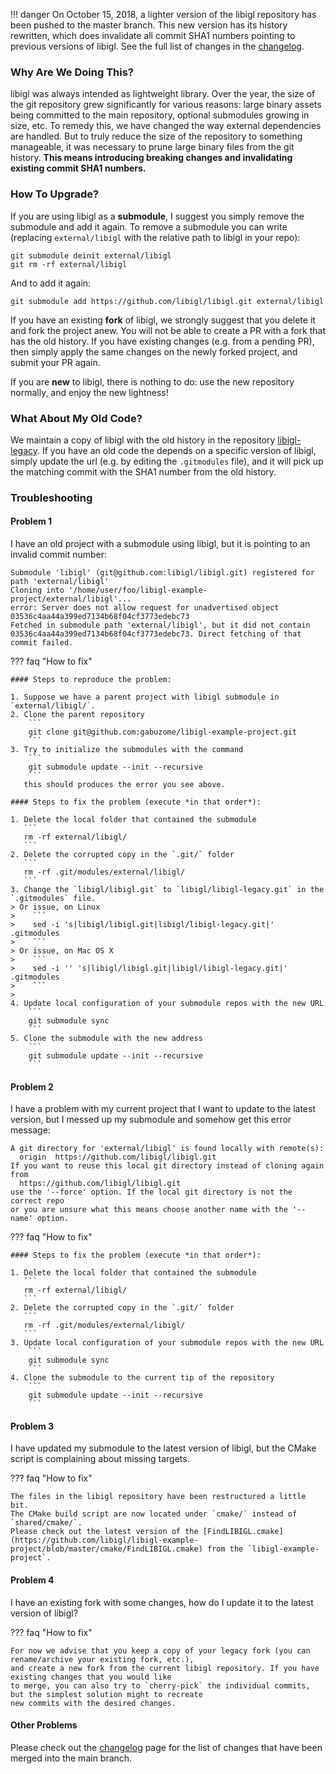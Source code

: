 <!-- Hide h3+ from toc  -->
<style>.md-nav--secondary .md-nav__list .md-nav__list { display: none }</style>

!!! danger
    On October 15, 2018, a lighter version of the libigl repository has been pushed to the master branch.
    This new version has its history rewritten, which does invalidate all commit SHA1 numbers pointing to previous versions of libigl.
    See the full list of changes in the [changelog](RELEASE_HISTORY.md).

### Why Are We Doing This?

libigl was always intended as lightweight library. Over the year, the size of the git repository grew significantly for various reasons: large binary assets being committed to the main repository, optional submodules growing in size, etc. To remedy this, we have changed the way external dependencies are handled. But to truly reduce the size of the repository to something manageable, it was necessary to prune large binary files from the git history. **This means introducing breaking changes and invalidating existing commit SHA1 numbers.**

### How To Upgrade?

If you are using libigl as a **submodule**, I suggest you simply remove the submodule and add it again. To remove a submodule you can write (replacing `external/libigl` with the relative path to libigl in your repo):
```
git submodule deinit external/libigl
git rm -rf external/libigl
```

And to add it again:
```
git submodule add https://github.com/libigl/libigl.git external/libigl
```

If you have an existing **fork** of libigl, we strongly suggest that you delete it and fork the project anew. You will not be able to create a PR with a fork that has the old history.
If you have existing changes (e.g. from a pending PR), then simply apply the same changes on the newly forked project, and submit your PR again.

If you are **new** to libigl, there is nothing to do: use the new repository normally, and enjoy the new lightness!

### What About My Old Code?

We maintain a copy of libigl with the old history in the repository [libigl-legacy](https://github.com/libigl/libigl-legacy).
If you have an old code the depends on a specific version of libigl, simply update the url (e.g. by editing the `.gitmodules` file), and it will pick up the matching commit with the SHA1 number from the old history.

### Troubleshooting

#### Problem 1

I have an old project with a submodule using libigl, but it is pointing to an invalid commit number:

```
Submodule 'libigl' (git@github.com:libigl/libigl.git) registered for path 'external/libigl'
Cloning into '/home/user/foo/libigl-example-project/external/libigl'...
error: Server does not allow request for unadvertised object 03536c4aa44a399ed7134b68f04cf3773edebc73
Fetched in submodule path 'external/libigl', but it did not contain 03536c4aa44a399ed7134b68f04cf3773edebc73. Direct fetching of that commit failed.
```

??? faq "How to fix"

    #### Steps to reproduce the problem:

    1. Suppose we have a parent project with libigl submodule in `external/libigl/`.
    2. Clone the parent repository
        ```
        git clone git@github.com:gabuzome/libigl-example-project.git
        ```
    3. Try to initialize the submodules with the command
        ```
        git submodule update --init --recursive
        ```
       this should produces the error you see above.

    #### Steps to fix the problem (execute *in that order*):

    1. Delete the local folder that contained the submodule
       ```
       rm -rf external/libigl/
       ```
    2. Delete the corrupted copy in the `.git/` folder
       ```
       rm -rf .git/modules/external/libigl/
       ```
    3. Change the `libigl/libigl.git` to `libigl/libigl-legacy.git` in the `.gitmodules` file. 
    > Or issue, on Linux
    >    ```
    >    sed -i 's|libigl/libigl.git|libigl/libigl-legacy.git|' .gitmodules
    >    ```
    > Or issue, on Mac OS X
    >    ```
    >    sed -i '' 's|libigl/libigl.git|libigl/libigl-legacy.git|' .gitmodules
    >    ```
    > 
    4. Update local configuration of your submodule repos with the new URL
        ```
        git submodule sync
        ```
    5. Clone the submodule with the new address
        ```
        git submodule update --init --recursive
        ```

#### Problem 2

I have a problem with my current project that I want to update to the latest version, but I messed up my submodule and somehow get this error message:

```
A git directory for 'external/libigl' is found locally with remote(s):
  origin  https://github.com/libigl/libigl.git
If you want to reuse this local git directory instead of cloning again from
  https://github.com/libigl/libigl.git
use the '--force' option. If the local git directory is not the correct repo
or you are unsure what this means choose another name with the '--name' option.
```

??? faq "How to fix"

    #### Steps to fix the problem (execute *in that order*):

    1. Delete the local folder that contained the submodule
       ```
       rm -rf external/libigl/
       ```
    2. Delete the corrupted copy in the `.git/` folder
       ```
       rm -rf .git/modules/external/libigl/
       ```
    3. Update local configuration of your submodule repos with the new URL
        ```
        git submodule sync
        ```
    4. Clone the submodule to the current tip of the repository
        ```
        git submodule update --init --recursive
        ```

#### Problem 3

I have updated my submodule to the latest version of libigl, but the CMake script is complaining about missing targets.

??? faq "How to fix"

    The files in the libigl repository have been restructured a little bit.
    The CMake build script are now located under `cmake/` instead of `shared/cmake/`.
    Please check out the latest version of the [FindLIBIGL.cmake](https://github.com/libigl/libigl-example-project/blob/master/cmake/FindLIBIGL.cmake) from the `libigl-example-project`.

#### Problem 4

I have an existing fork with some changes, how do I update it to the latest version of libigl?

??? faq "How to fix"

    For now we advise that you keep a copy of your legacy fork (you can rename/archive your existing fork, etc.),
    and create a new fork from the current libigl repository. If you have existing changes that you would like
    to merge, you can also try to `cherry-pick` the individual commits, but the simplest solution might to recreate
    new commits with the desired changes.

#### Other Problems

Please check out the [changelog](RELEASE_HISTORY.md) page for the list of changes that have been merged into the main branch.

